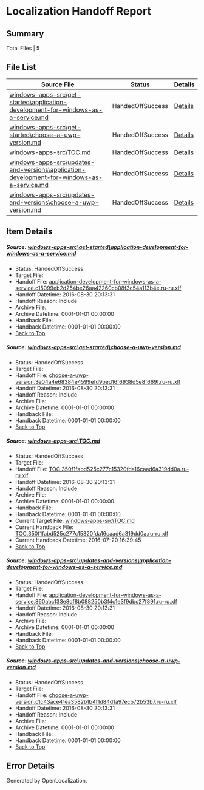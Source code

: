 # <a name='report-top'></a> Localization Handoff Report

## Summary
 Total Files | 5

## File List
 Source File | Status | Details 
 ----------- | ------ | ------- 
 [windows-apps-src\get-started\application-development-for-windows-as-a-service.md](https://github.com/Microsoft/windows-apps/blob/a86002c944841536d37735bb8c4b657905582144/windows-apps-src/get-started/application-development-for-windows-as-a-service.md) | HandedOffSuccess | [Details](#561f5ea0ab4ba5b456456cedf786479ef168e7c03546)
 [windows-apps-src\get-started\choose-a-uwp-version.md](https://github.com/Microsoft/windows-apps/blob/a86002c944841536d37735bb8c4b657905582144/windows-apps-src/get-started/choose-a-uwp-version.md) | HandedOffSuccess | [Details](#d6d2be6c91ddf5fb85cdec759c753db1561f066f3547)
 [windows-apps-src\TOC.md](https://github.com/Microsoft/windows-apps/blob/8d11194a334667343a8a5d09150e43cf64d73fee/windows-apps-src/TOC.md) | HandedOffSuccess | [Details](#26164c662ab09da458b8f87c5409ebf355867b4f7989)
 [windows-apps-src\updates-and-versions\application-development-for-windows-as-a-service.md](https://github.com/Microsoft/windows-apps/blob/a86002c944841536d37735bb8c4b657905582144/windows-apps-src/updates-and-versions/application-development-for-windows-as-a-service.md) | HandedOffSuccess | [Details](#72ac67b17fc519d374798e5121b309f664ff6b1b7990)
 [windows-apps-src\updates-and-versions\choose-a-uwp-version.md](https://github.com/Microsoft/windows-apps/blob/cb6f956d354547f714f6e6d829f0ebc84aa5f470/windows-apps-src/updates-and-versions/choose-a-uwp-version.md) | HandedOffSuccess | [Details](#3b8aa48d0003dd762e6ac55d75189e18989835aa7991)

## Item Details
##### <a name='561f5ea0ab4ba5b456456cedf786479ef168e7c03546'></a> Source: [windows-apps-src\get-started\application-development-for-windows-as-a-service.md](https://github.com/Microsoft/windows-apps/blob/a86002c944841536d37735bb8c4b657905582144/windows-apps-src/get-started/application-development-for-windows-as-a-service.md)
* Status: HandedOffSuccess
* Target File: 
* Handoff File: [application-development-for-windows-as-a-service.c15099eb2d254be26aa42260cb08f3c54a113b4e.ru-ru.xlf](https://github.com/Microsoft/WDG.handoff/blob/3ab82cc786b2ef5490ddf287da425714d2ec37b3/ol-handoff/Microsoft/windows-apps.ru-ru/master/application-development-for-windows-as-a-service.c15099eb2d254be26aa42260cb08f3c54a113b4e.ru-ru.xlf)
* Handoff Datetime: 2016-08-30 20:13:31
* Handoff Reason: Include
* Archive File: 
* Archive Datetime: 0001-01-01 00:00:00
* Handback File: 
* Handback Datetime: 0001-01-01 00:00:00
* [Back to Top](#report-top)

##### <a name='d6d2be6c91ddf5fb85cdec759c753db1561f066f3547'></a> Source: [windows-apps-src\get-started\choose-a-uwp-version.md](https://github.com/Microsoft/windows-apps/blob/a86002c944841536d37735bb8c4b657905582144/windows-apps-src/get-started/choose-a-uwp-version.md)
* Status: HandedOffSuccess
* Target File: 
* Handoff File: [choose-a-uwp-version.3e04a4e68384e4599efd9bed16f6938d5e8f669f.ru-ru.xlf](https://github.com/Microsoft/WDG.handoff/blob/3ab82cc786b2ef5490ddf287da425714d2ec37b3/ol-handoff/Microsoft/windows-apps.ru-ru/master/choose-a-uwp-version.3e04a4e68384e4599efd9bed16f6938d5e8f669f.ru-ru.xlf)
* Handoff Datetime: 2016-08-30 20:13:31
* Handoff Reason: Include
* Archive File: 
* Archive Datetime: 0001-01-01 00:00:00
* Handback File: 
* Handback Datetime: 0001-01-01 00:00:00
* [Back to Top](#report-top)

##### <a name='26164c662ab09da458b8f87c5409ebf355867b4f7989'></a> Source: [windows-apps-src\TOC.md](https://github.com/Microsoft/windows-apps/blob/8d11194a334667343a8a5d09150e43cf64d73fee/windows-apps-src/TOC.md)
* Status: HandedOffSuccess
* Target File: 
* Handoff File: [TOC.350f1fabd525c277c15320fda16caad6a319dd0a.ru-ru.xlf](https://github.com/Microsoft/WDG.handoff/blob/3ab82cc786b2ef5490ddf287da425714d2ec37b3/ol-handoff/Microsoft/windows-apps.ru-ru/master/TOC.350f1fabd525c277c15320fda16caad6a319dd0a.ru-ru.xlf)
* Handoff Datetime: 2016-08-30 20:13:31
* Handoff Reason: Include
* Archive File: 
* Archive Datetime: 0001-01-01 00:00:00
* Handback File: 
* Handback Datetime: 0001-01-01 00:00:00
* Current Target File: [windows-apps-src\TOC.md](https://github.com/Microsoft/windows-apps.ru-ru/blob/34a9aa0ec25917104b15042b1c4a956abe9c8ca4/windows-apps-src/TOC.md)
* Current Handback File: [TOC.350f1fabd525c277c15320fda16caad6a319dd0a.ru-ru.xlf](https://github.com/Microsoft/WDG.handback/blob/34f8c55e7da1172ae438666ddec75c2a14fc2151/ol-handback/Microsoft/windows-apps.ru-ru/master/TOC.350f1fabd525c277c15320fda16caad6a319dd0a.ru-ru.xlf)
* Current Handback Datetime: 2016-07-20 16:39:45
* [Back to Top](#report-top)

##### <a name='72ac67b17fc519d374798e5121b309f664ff6b1b7990'></a> Source: [windows-apps-src\updates-and-versions\application-development-for-windows-as-a-service.md](https://github.com/Microsoft/windows-apps/blob/a86002c944841536d37735bb8c4b657905582144/windows-apps-src/updates-and-versions/application-development-for-windows-as-a-service.md)
* Status: HandedOffSuccess
* Target File: 
* Handoff File: [application-development-for-windows-as-a-service.860abc133e8df8b088250b3f4c1e3f9dbc27f891.ru-ru.xlf](https://github.com/Microsoft/WDG.handoff/blob/3ab82cc786b2ef5490ddf287da425714d2ec37b3/ol-handoff/Microsoft/windows-apps.ru-ru/master/application-development-for-windows-as-a-service.860abc133e8df8b088250b3f4c1e3f9dbc27f891.ru-ru.xlf)
* Handoff Datetime: 2016-08-30 20:13:31
* Handoff Reason: Include
* Archive File: 
* Archive Datetime: 0001-01-01 00:00:00
* Handback File: 
* Handback Datetime: 0001-01-01 00:00:00
* [Back to Top](#report-top)

##### <a name='3b8aa48d0003dd762e6ac55d75189e18989835aa7991'></a> Source: [windows-apps-src\updates-and-versions\choose-a-uwp-version.md](https://github.com/Microsoft/windows-apps/blob/cb6f956d354547f714f6e6d829f0ebc84aa5f470/windows-apps-src/updates-and-versions/choose-a-uwp-version.md)
* Status: HandedOffSuccess
* Target File: 
* Handoff File: [choose-a-uwp-version.c1c43ace41ea3582b1b4f1d84d1a97ecb72b53b7.ru-ru.xlf](https://github.com/Microsoft/WDG.handoff/blob/3ab82cc786b2ef5490ddf287da425714d2ec37b3/ol-handoff/Microsoft/windows-apps.ru-ru/master/choose-a-uwp-version.c1c43ace41ea3582b1b4f1d84d1a97ecb72b53b7.ru-ru.xlf)
* Handoff Datetime: 2016-08-30 20:13:31
* Handoff Reason: Include
* Archive File: 
* Archive Datetime: 0001-01-01 00:00:00
* Handback File: 
* Handback Datetime: 0001-01-01 00:00:00
* [Back to Top](#report-top)


## Error Details

Generated by OpenLocalization.
